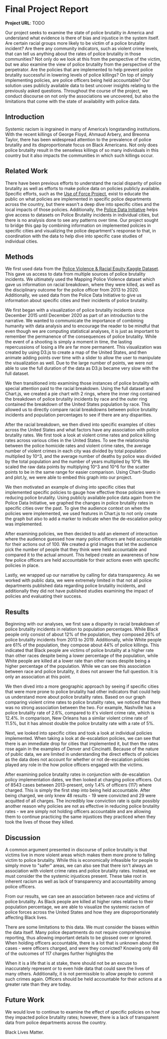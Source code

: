 # Final Project Report

**Project URL**: TODO

Our project seeks to examine the state of police brutality in America and understand what evidence is there of bias and injustice in the system itself. Are certain racial groups more likely to be victim of a police brutality incident? Are there any community indicators, such as violent crime levels, that can tell us anything about the rates of police brutality in those communities? Not only do we look at this from the perspective of the victim, but we also examine the view of police brutality from the perspective of the perpetrator. Are the policies that are implemented to help prevent police brutality successful in lowering levels of police killings? On top of simply implementing policies, are police officers being held accountable?
Our solution uses publicly available data to best uncover insights relating to the previously asked questions. Throughout the course of the project, we conduct discourse on not only the associations we uncovered, but also the limitations that come with the state of availability with police data.

## Introduction

Systemic racism is ingrained in many of America’s longstanding institutions. With the recent killings of George Floyd, Ahmaud Arbery, and Breonna Taylor, there has been widespread attention to the prevalence of police brutality and its disproportionate focus on Black Americans. Not only does police brutality result in the senseless killings of so many individuals in this country but it also impacts the communities in which such killings occur. 

## Related Work

There have been previous efforts to understand the racial disparity of police brutality as well as efforts to make police data on policies publicly available. Specific efforts, such as the [Use of Force Project](http://useofforceproject.org/#project), exist to educate the public on what policies are implemented in specific police departments across the country, but there wasn't a deep dive into specific cities and the local impacts of those policies. Additionally, the [Police Data Initiative](https://www.policedatainitiative.org/) helps give access to datasets on Police Brutality incidents in individual cities, but there is no analysis done to see any patterns over time. Our project sought to bridge this gap by combining information on implemented policies in specific cities and visualizing the police department's response to that, in coordination with the data to help dive into specific case studies of individual cities.

## Methods

We first used data from the [Police Violence & Racial Equity Kaggle Dataset](https://www.kaggle.com/jpmiller/police-violence-in-the-us). This gave us access to data from multiple sources of police brutality incidents. We ultimately used the Mapping Police Violence dataset which gave us information on racial breakdown, where they were killed, as well as the disciplinary outcome for the police officer from 2013 to 2020. Additionally, we used data from the Police Data Initiative to give us information about specific cities and their incidents of police brutality.

We first began with a visualization of police brutality incidents since December 2015 until December 2020 as part of an introduction to the narrative. We wanted to communicate the importance of combining humanity with data analysis and to encourage the reader to be mindful that even though we are computing statistical analyses, it is just as important to remember the permanence of the consequences of police brutality. While the event of a shooting is simply a moment in time, the lasting repercussions of losing a life are far more permanent. This visualization was created by using D3.js to create a map of the United States, and then animate adding points over time with a slider to allow the user to manipulate the visualization as well. Due to the large number of points, we were not able to use the full duration of the data as D3.js became very slow with the full dataset.

We then transitioned into examining those instances of police brutality with special attention paid to the racial breakdown. Using the full dataset and Chart.js, we created a pie chart with 2 rings, where the inner ring contained the breakdown of police brutality incidents by race and the outer ring contained the breakdown of the United States population by race. This allowed us to directly compare racial breakdowns between police brutality incidents and population percentages to see if there are any disparities.

After the racial breakdown, we then dived into specific examples of cities across the United States and what factors have any association with police brutality rates. We first took a look at violent crime rates and police killing rates across various cities in the United States. To see the relationship between the police homicide rates and violent crime rates, the average number of violent crimes in each city was divided by total population multiplied by 10^3, and the average number of deaths by police was divided by the total population and the number of years multiplied by 10^6. We scaled the raw data points by multiplying 10^3 and 10^6 for the scatter points to be in the same range for easier comparison. Using Chart-Studio and plot.ly, we were able to embed this graph into our project.

We then motivated an example of diving into specific cities that implemented specific policies to gauge how effective those policies were in reducing police brutality. Using publicly available police data again from the Police Data Initiative, we graphed the changes in police brutality rates in specific cities over the past. To give the audience context on when the policies were implemented, we used features in Chart.js to not only create the graph but also to add a marker to indicate when the de-escalation policy was implemented.

After examining policies, we then decided to add an element of interaction where the audience guessed how many police officers are held accountable for their actions out of 100. We created a grid images that let the audience pick the number of people that they think were held accountable and compared it to the actual amount. This helped create an awareness of how few police officers are held accountable for their actions even with specific policies in place.

Lastly, we wrapped up our narrative by calling for data transparency. As we worked with public data, we were extremely limited in that not all police departments published data regarding police brutality incidents, and additionally they did not have published studies examining the impact of policies and evaluating their success.

## Results

Beginning with our analyses, we first saw a disparity in racial breakdown of police brutality incidents in relation to population percentages. While Black people only consist of about 12% of the population, they composed 26% of police brutality incidents from 2013 to 2019. Additionally, while White people are 61% of the population, they compose about 44% of police killings. This indicated that Black people are victims of police brutality at a higher rate than other races despite being a lower percentage of the population, while White people are killed at a lower rate than other races despite being a higher percentage of the population. While we can see this association between race and police brutality, it does not answer the full question. It is only an association at this point.

We then dived into a more geographic approach by seeing if specific cities that were more prone to police brutality had other indicators that could help us understand more about police brutality rates. Based on our graph comparing violent crime rates to police brutality rates, we noticed that there was no strong association between the two. For example, Nashville has a police brutality rate of 2.6%, compared to it's violent crime rate, which is 12.4%. In comparison, New Orleans has a similar violent crime rate of 11.5%, but it has almost double the police brutality rate with a rate of 5%.

Next, we looked into specific cities and took a look at individual policies implemented. When taking a look at de-escalation policies, we can see that there is an immediate drop for cities that implemented it, but then the rates rose again in the examples of Denver and Cincinatti. Because of the nature of public data, we are limited in understanding the direct effects of policies as the data does not account for whether or not de-escalation policies played any role in the how police officers engaged with the victims.

After examining police brutality rates in conjunction with de-escalation policy implementation dates, we then looked at charging police officers. Out of 8543 cases between 2013-present, only 1.4% of officers (117) where charged. This is simply the first step into being held accountable. After being charged, we only knew 48 results - 19 were convicted and 29 were acquitted of all charges. The incredibly low conviction rate is quite possibly another reason why policies are not as effective in reducing police brutality rates - we are simply not holding officers accountable and are allowing them to continue practicing the same injustices they practiced when they took the lives of those they killed. 

## Discussion

A common argument presented in discourse of police brutality is that victims live in more violent areas which makes them more prone to falling victim to police brutality. While this is economically infeasible for people to simply move to "safer" areas, we can also see that there isn't always an association with violent crime rates and police brutality rates. Instead, we must consider the the systemic injustices present. These take root in inherent racism as well as lack of transparency and accountability among police officers.

From our results, we can see an association between race and victims of police brutality. As Black people are killed at higher rates relative to their population percentage, we are able to visualize the systemic racism of police forces across the United States and how they are disproportionately affecting Black lives.

There are some limitations to this data. We must consider the biases within the data itself. Many police departments do not require comprehensive reporting, thus allowing important details to be glossed over or ignored. When holding officers accountable, there is a lot that is unknown about the cases - were officers charged, and were they convicted? Knowing only 48 of the outcomes of 117 charges further highlights the 

When it is a life that is at stake, there should not be an excuse to inaccurately represent or to even hide data that could save the lives of many others. Additionally, it is not permissible to allow people to commit such crimes again. Officers should be held accountable for their actions at a greater rate than they are today.

## Future Work

We would love to continue to examine the effect of specific policies on how they impacted police brutality rates; however, there is a lack of transparent data from police departments across the country. 

Black Lives Matter.

